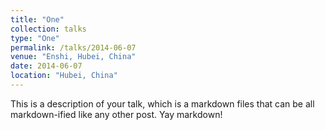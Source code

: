 ```yaml
---
title: "One"
collection: talks
type: "One"
permalink: /talks/2014-06-07
venue: "Enshi, Hubei, China"
date: 2014-06-07
location: "Hubei, China"
---
```


This is a description of your talk, which is a markdown files that can be all markdown-ified like any other post. Yay markdown!

